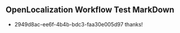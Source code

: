 ## OpenLocalization Workflow Test MarkDown
* 2949d8ac-ee6f-4b4b-bdc3-faa30e005d97 thanks!

<!--HONumber=Jul16_HO3-->


